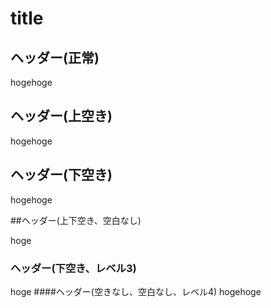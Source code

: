 # title

## ヘッダー(正常)

hogehoge




## ヘッダー(上空き)

hogehoge

## ヘッダー(下空き)




hogehoge


##ヘッダー(上下空き、空白なし)


hoge

### ヘッダー(下空き、レベル3)

hoge
####ヘッダー(空きなし、空白なし、レベル4)
hogehoge
